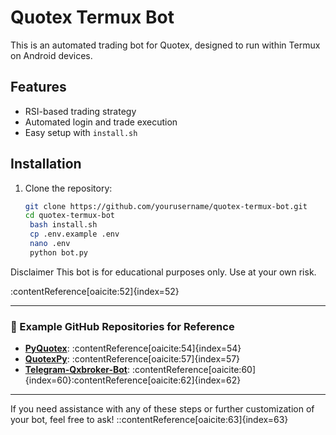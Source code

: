# Quotex Termux Bot

This is an automated trading bot for Quotex, designed to run within Termux on Android devices.

## Features

- RSI-based trading strategy
- Automated login and trade execution
- Easy setup with `install.sh`

## Installation

1. Clone the repository:
   ```bash
   git clone https://github.com/yourusername/quotex-termux-bot.git
   cd quotex-termux-bot
    bash install.sh
    cp .env.example .env
    nano .env
    python bot.py
   
Disclaimer
This bot is for educational purposes only. Use at your own risk.

:contentReference[oaicite:52]{index=52}

---

### 🔗 Example GitHub Repositories for Reference

- **[PyQuotex](https://github.com/cleitonleonel/pyquotex)**: :contentReference[oaicite:54]{index=54}
- **[QuotexPy](https://github.com/zagmi/qxbroker)**: :contentReference[oaicite:57]{index=57}
- **[Telegram-Qxbroker-Bot](https://github.com/s1d40/telegram-qxbroker-bot)**: :contentReference[oaicite:60]{index=60}:contentReference[oaicite:62]{index=62}

---

If you need assistance with any of these steps or further customization of your bot, feel free to ask!
::contentReference[oaicite:63]{index=63}

 
